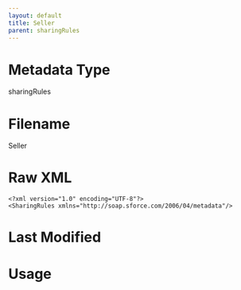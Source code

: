 ```yaml
---
layout: default
title: Seller
parent: sharingRules
---
```

# Metadata Type
sharingRules


# Filename 
Seller


# Raw XML
```
<?xml version="1.0" encoding="UTF-8"?>
<SharingRules xmlns="http://soap.sforce.com/2006/04/metadata"/>
```


# Last Modified


# Usage
